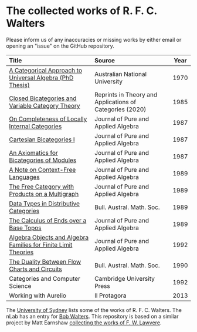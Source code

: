 # The collected works of R. F. C. Walters

Please inform us of any inaccuracies or missing works by either email or opening an "issue" on the GitHub repository.


| Title |Source| Year |
|:------|:-----|:----:|
|[A Categorical Approach to Universal Algebra (PhD Thesis)](https://github.com/mroman42/walters/blob/master/publications/1970-a-categorical-approach-to-universal-algebra.pdf)|Australian National University|1970|
|[Closed Bicategories and Variable Category Theory](https://raw.githubusercontent.com/mroman42/walters/main/publications/1985-closed-bicategories-and-variable-category-theory-2020-tac-reprint.pdf?token=GHSAT0AAAAAAB3V5M3ZEFMAUHLKTQCM4WOCZCUYSYQ)|Reprints in Theory and Applications of Categories (2020)|1985|
|[On Completeness of Locally Internal Categories](https://raw.githubusercontent.com/mroman42/walters/main/publications/1983-on-completeness-of-locally-internal-categories.pdf?token=GHSAT0AAAAAAB3V5M3YIAEHOL572CNAX624ZCUYOMQ)|Journal of Pure and Applied Algebra|1987|
|[Cartesian Bicategories I](https://raw.githubusercontent.com/mroman42/walters/main/publications/1987-cartesian-bicategories-i.pdf?token=GHSAT0AAAAAAB3V5M3ZNNR7JPGZHY5SXNTEZCUYQ4A)|Journal of Pure and Applied Algebra|1987|
|[An Axiomatics for Bicategories of Modules](https://raw.githubusercontent.com/mroman42/walters/main/publications/1985-an-axiomatics-for-bicategories-of-modules.pdf?token=GHSAT0AAAAAAB3V5M3Z23PL7IKCHKV2U3WEZCUYPJQ)|Journal of Pure and Applied Algebra|1987|
|[A Note on Context-Free Languages](https://raw.githubusercontent.com/mroman42/walters/main/publications/1988-a-note-on-context-free-languages.pdf?token=GHSAT0AAAAAAB3V5M3ZK32ZIQJRIO3OD2VIZCUYRYA)|Journal of Pure and Applied Algebra|1989|
|[The Free Category with Products on a Multigraph](https://github.com/mroman42/walters/blob/main/publications/1988-the-free-category-with-products-on-a-multigraph.pdf)|Journal of Pure and Applied Algebra|1989|
|[Data Types in Distributive Categories](https://raw.githubusercontent.com/mroman42/walters/main/publications/1989-data-types-in-distributive-categories.pdf?token=GHSAT0AAAAAAB3V5M3ZDXTZH5X4EBPTUXQGZCUYUIA)|Bull. Austral. Math. Soc.|1989|
|[The Calculus of Ends over a Base Topos](https://raw.githubusercontent.com/mroman42/walters/main/publications/1989-the-calculus-of-ends-over-a-base-topos.pdf?token=GHSAT0AAAAAAB3V5M3ZGKAGD56PPLYT3ZO6ZCUYU4Q)|Journal of Pure and Applied Algebra|1989|
|[Algebra Objects and Algebra Families for Finite Limit Theories](https://raw.githubusercontent.com/mroman42/walters/main/publications/1990-algebra-objects-and-algebra-families-for-finite-limit-theories.pdf?token=GHSAT0AAAAAAB3V5M3YY4IVFVKH73SWSGAWZCUYVTQ)|Journal of Pure and Applied Algebra|1992|
|[The Duality Between Flow Charts and Circuits](https://raw.githubusercontent.com/mroman42/walters/main/publications/1990-the-duality-between-flow-chartes-and-circuits.pdf?token=GHSAT0AAAAAAB3V5M3YIHM5BLIII5CZMNWEZCUYWOA)|Bull. Austral. Math. Soc.|1990|
|Categories and Computer Science|Cambridge University Press|1992|
|Working with Aurelio|Il Protagora|2013|

The [University of Sydney](https://www.maths.usyd.edu.au/ut/pub-seek.py?sau=Walters+RFC&pp=3) lists some of the works of R. F. C. Walters.
The nLab has an entry for [Bob Walters](https://ncatlab.org/nlab/show/Bob+Walters).
This repository is based on a similar project by Matt Earnshaw [collecting the works of F. W. Lawvere](https://github.com/mattearnshaw/lawvere/).
